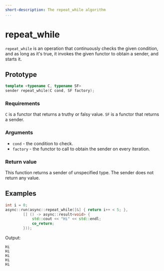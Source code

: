 ```yaml
---
short-description: The repeat_while algorithm
...
```


# repeat_while

`repeat_while` is an operation that continuously checks the given condition, and
as long as it's true, it invokes the given functor to obtain a sender, and starts it.

## Prototype

```cpp
template <typename C, typename SF>
sender repeat_while(C cond, SF factory);
```

### Requirements

`C` is a functor that returns a truthy or falsy value. `SF` is a functor that
returns a sender.

### Arguments

 - `cond` - the condition to check.
 - `factory` - the functor to call to obtain the sender on every iteration.

### Return value

This function returns a sender of unspecified type. The sender does not return
any value.

## Examples

```cpp
int i = 0;
async::run(async::repeat_while([&] { return i++ < 5; },
		[] () -> async::result<void> {
			std::cout << "Hi" << std::endl;
			co_return;
		}));
```

Output:
```
Hi
Hi
Hi
Hi
Hi
```
